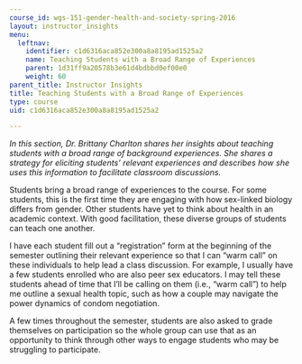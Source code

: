 ```yaml
---
course_id: wgs-151-gender-health-and-society-spring-2016
layout: instructor_insights
menu:
  leftnav:
    identifier: c1d6316aca852e300a8a8195ad1525a2
    name: Teaching Students with a Broad Range of Experiences
    parent: 1d31ff9a20578b3e61d4bdbbd0ef00e0
    weight: 60
parent_title: Instructor Insights
title: Teaching Students with a Broad Range of Experiences
type: course
uid: c1d6316aca852e300a8a8195ad1525a2

---
```


_In this section, Dr. Brittany Charlton shares her insights about teaching students with a broad range of background experiences. She shares a strategy for eliciting students’ relevant experiences and describes how she uses this information to facilitate classroom discussions._

Students bring a broad range of experiences to the course. For some students, this is the first time they are engaging with how sex-linked biology differs from gender. Other students have yet to think about health in an academic context. With good facilitation, these diverse groups of students can teach one another.

I have each student fill out a “registration” form at the beginning of the semester outlining their relevant experience so that I can “warm call” on these individuals to help lead a class discussion. For example, I usually have a few students enrolled who are also peer sex educators. I may tell these students ahead of time that I’ll be calling on them (i.e., “warm call”) to help me outline a sexual health topic, such as how a couple may navigate the power dynamics of condom negotiation.

A few times throughout the semester, students are also asked to grade themselves on participation so the whole group can use that as an opportunity to think through other ways to engage students who may be struggling to participate.